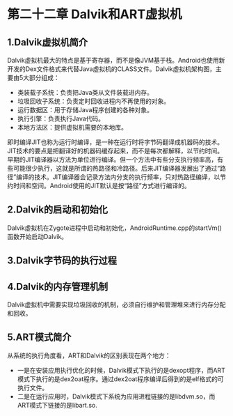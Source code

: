 # 第二十二章  Dalvik和ART虚拟机

## 1.Dalvik虚拟机简介
Dalvik虚拟机最大的特点是基于寄存器，而不是像JVM基于栈。Android也使用新开发的Dex文件格式来代替Java虚拟机的CLASS文件。Dalvik虚拟机架构图，主要由5大部分组成：
* 类装载子系统：负责把Java类从文件装载进内存。
* 垃圾回收子系统：负责定时回收进程内不再使用的对象。
* 运行数据区：用于存储Java程序创建的各种对象。
* 执行引擎：负责执行Java代码。
* 本地方法区：提供虚拟机需要的本地库。

即时编译JIT也称为运行时编译，是一种在运行时将字节码翻译成机器码的技术。JIT技术的要点是把翻译好的机器码缓存起来，而不是每次都解释，以节约时间。早期的JIT编译器以方法为单位进行编译。但一个方法中有些分支执行频率高，有些可能很少执行，这就是所谓的热路径和冷路径。后来JIT编译器发展出了通过“路径”编译的技术。JIT编译器会记录方法内分支的执行频率，只对热路径编译，以节约时间和空间。Android使用的JIT默认是按“路径”方式进行编译的。


## 2.Dalvik的启动和初始化
Dalvik虚拟机在Zygote进程中启动和初始化，AndroidRuntime.cpp的startVm()函数开始启动Dalvik。




## 3.Dalvik字节码的执行过程





## 4.Dalvik的内存管理机制
Dalvik虚拟机中需要实现垃圾回收的机制，必须自行维护和管理堆来进行内存分配和回收。


## 5.ART模式简介
从系统的执行角度看，ART和Dalvik的区别表现在两个地方：
* 一是在安装应用执行优化的时候，Dalvik模式下执行的是dexopt程序，而ART模式下执行的是dex2oat程序。通过dex2oat程序编译后得到的是elf格式的可执行文件。
* 二是在运行应用时，Dalvik模式下系统为应用进程链接的是libdvm.so，而ART模式下链接的是libart.so.
